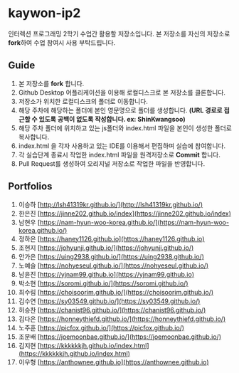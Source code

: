 # kaywon-ip2

인터렉션 프로그래밍 2학기 수업간 활용할 저장소입니다. 본 저장소를 자신의 저장소로 **fork**하여 수업 참여시 사용 부탁드립니다.

## Guide

1. 본 저장소를 **fork** 합니다.
2. Github Desktop 어플리케이션을 이용해 로컬디스크로 본 저장소를 클론합니다.
3. 저장소가 위치한 로컬디스크의 폴더로 이동합니다.
4. 해당 주차에 해당하는 폴더에 본인 영문명으로 폴더를 생성합니다. **(URL 경로로 접근할 수 있도록 공백이 없도록 작성합니다. ex: ShinKwangsoo)**
5. 해당 주차 폴더에 위치하고 있는 js폴더와 index.html 파일을 본인이 생성한 폴더로 복사합니다.
6. index.html 을 각자 사용하고 있는 IDE를 이용해서 편집하며 실습에 참여합니다.
7. 각 실습단계 종료시 작업한 index.html 파일을 원격저장소로 **Commit** 합니다.
8. Pull Request를 생성하여 오리지널 저장소로 작업한 파일을 반영합니다.

## Portfolios

1. 이승하 [http://lsh41319kr.github.io/](http://lsh41319kr.github.io/)
1. 한은진 [https://jinne202.github.io/index](https://jinne202.github.io/index)
1. 남현우 [https://nam-hyun-woo-korea.github.io/](https://nam-hyun-woo-korea.github.io/)
1. 정하은 [https://haney1126.github.io](https://haney1126.github.io)
1. 조현지 [https://johyunji.github.io/](https://johyunji.github.io/)
1. 안가은 [https://uing2938.github.io/](https://uing2938.github.io/)
1. 노예슬 [https://nohyeseul.github.io/](https://nohyeseul.github.io/)
1. 남윤진 [https://yjnam99.github.io](https://yjnam99.github.io)
1. 박소현 [https://soromi.github.io/](https://soromi.github.io/)
1. 최수림 [https://choisoorim.github.io/](https://choisoorim.github.io/)
1. 김수연 [https://sy03549.github.io/](https://sy03549.github.io/)
1. 허승찬 [https://chanist96.github.io/](https://chanist96.github.io/)
1. 김다은 [https://honneythiefd.github.io/](https://honneythiefd.github.io/)
1. 노주훈 [https://picfox.github.io/](https://picfox.github.io/)
1. 조문배 [https://joemoonbae.github.io/](https://joemoonbae.github.io/)
1. 김지현 [https://kkkkkkjh.github.io/index.html](https://kkkkkkjh.github.io/index.html)
1. 이우형 [https://anthownee.github.io](https://anthownee.github.io)
